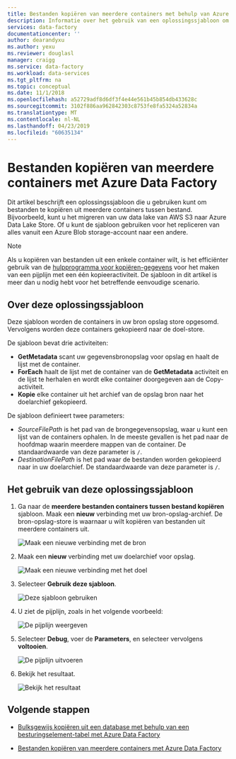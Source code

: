 ```yaml
---
title: Bestanden kopiëren van meerdere containers met behulp van Azure Data Factory | Microsoft Docs
description: Informatie over het gebruik van een oplossingssjabloon om bestanden te kopiëren uit meerdere containers met behulp van Azure Data Factory.
services: data-factory
documentationcenter: ''
author: dearandyxu
ms.author: yexu
ms.reviewer: douglasl
manager: craigg
ms.service: data-factory
ms.workload: data-services
ms.tgt_pltfrm: na
ms.topic: conceptual
ms.date: 11/1/2018
ms.openlocfilehash: a52729adf8d6df3f4e44e561b45b854db433628c
ms.sourcegitcommit: 3102f886aa962842303c8753fe8fa5324a52834a
ms.translationtype: MT
ms.contentlocale: nl-NL
ms.lasthandoff: 04/23/2019
ms.locfileid: "60635134"
---
```

# <a name="copy-files-from-multiple-containers-with-azure-data-factory"></a>Bestanden kopiëren van meerdere containers met Azure Data Factory

Dit artikel beschrijft een oplossingssjabloon die u gebruiken kunt om bestanden te kopiëren uit meerdere containers tussen bestand. Bijvoorbeeld, kunt u het migreren van uw data lake van AWS S3 naar Azure Data Lake Store. Of u kunt de sjabloon gebruiken voor het repliceren van alles vanuit een Azure Blob storage-account naar een andere.

> [!NOTE]
> Als u kopiëren van bestanden uit een enkele container wilt, is het efficiënter gebruik van de [hulpprogramma voor kopiëren-gegevens](copy-data-tool.md) voor het maken van een pijplijn met een één kopieeractiviteit. De sjabloon in dit artikel is meer dan u nodig hebt voor het betreffende eenvoudige scenario.

## <a name="about-this-solution-template"></a>Over deze oplossingssjabloon

Deze sjabloon worden de containers in uw bron opslag store opgesomd. Vervolgens worden deze containers gekopieerd naar de doel-store.

De sjabloon bevat drie activiteiten:
- **GetMetadata** scant uw gegevensbronopslag voor opslag en haalt de lijst met de container.
- **ForEach** haalt de lijst met de container van de **GetMetadata** activiteit en de lijst te herhalen en wordt elke container doorgegeven aan de Copy-activiteit.
- **Kopie** elke container uit het archief van de opslag bron naar het doelarchief gekopieerd.

De sjabloon definieert twee parameters:
- *SourceFilePath* is het pad van de brongegevensopslag, waar u kunt een lijst van de containers ophalen. In de meeste gevallen is het pad naar de hoofdmap waarin meerdere mappen van de container. De standaardwaarde van deze parameter is `/`.
- *DestinationFilePath* is het pad waar de bestanden worden gekopieerd naar in uw doelarchief. De standaardwaarde van deze parameter is `/`.

## <a name="how-to-use-this-solution-template"></a>Het gebruik van deze oplossingssjabloon

1. Ga naar de **meerdere bestanden containers tussen bestand kopiëren** sjabloon. Maak een **nieuw** verbinding met uw bron-opslag-archief. De bron-opslag-store is waarnaar u wilt kopiëren van bestanden uit meerdere containers uit.

    ![Maak een nieuwe verbinding met de bron](media/solution-template-copy-files-multiple-containers/copy-files-multiple-containers-image1.png)

2. Maak een **nieuw** verbinding met uw doelarchief voor opslag.

    ![Maak een nieuwe verbinding met het doel](media/solution-template-copy-files-multiple-containers/copy-files-multiple-containers-image2.png)

3. Selecteer **Gebruik deze sjabloon**.

    ![Deze sjabloon gebruiken](media/solution-template-copy-files-multiple-containers/copy-files-multiple-containers-image3.png)
    
4. U ziet de pijplijn, zoals in het volgende voorbeeld:

    ![De pijplijn weergeven](media/solution-template-copy-files-multiple-containers/copy-files-multiple-containers-image4.png)

5. Selecteer **Debug**, voer de **Parameters**, en selecteer vervolgens **voltooien**.

    ![De pijplijn uitvoeren](media/solution-template-copy-files-multiple-containers/copy-files-multiple-containers-image5.png)

6. Bekijk het resultaat.

    ![Bekijk het resultaat](media/solution-template-copy-files-multiple-containers/copy-files-multiple-containers-image6.png)

## <a name="next-steps"></a>Volgende stappen

- [Bulksgewijs kopiëren uit een database met behulp van een besturingselement-tabel met Azure Data Factory](solution-template-bulk-copy-with-control-table.md)

- [Bestanden kopiëren van meerdere containers met Azure Data Factory](solution-template-copy-files-multiple-containers.md)